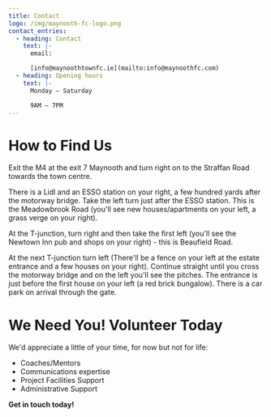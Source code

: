 ```yaml
---
title: Contact
logo: /img/maynooth-fc-logo.png
contact_entries:
  - heading: Contact
    text: |-
      email: 

      [info@maynoothtownfc.ie](mailto:info@maynoothfc.com)
  - heading: Opening hours
    text: |-
      Monday – Saturday

      9AM – 7PM
---
```

# How to Find Us

Exit the M4 at the exit 7 Maynooth and turn right on to the Straffan Road towards the town centre. 

There is a Lidl and an ESSO station on your right, a few hundred yards after the motorway bridge. Take the left turn just after the ESSO station. This is the Meadowbrook Road (you'll see new houses/apartments on your left, a grass verge on your right). 

At the T-junction, turn right and then take the first left (you'll see the Newtown Inn pub and shops on your right) - this is Beaufield Road. 

At the next T-junction turn left (There'll be a fence on your left at the estate entrance and a few houses on your right). Continue straight until you cross the motorway bridge and on the left you'll see the pitches. The entrance is just before the first house on your left (a red brick bungalow). There is a car park on arrival through the gate.

# We Need You! Volunteer Today

We'd appreciate a little of your time, for now but not for life: 

* Coaches/Mentors
* Communications expertise
* Project Facilities Support
* Administrative Support

**Get in touch today!**
